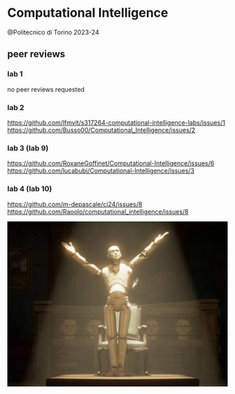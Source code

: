 # Computational Intelligence
@Politecnico di Torino
2023-24

## peer reviews  

### lab 1
no peer reviews requested
### lab 2  
https://github.com/lfmvit/s317264-computational-intelligence-labs/issues/1  
https://github.com/Busso00/Computational_Intelligence/issues/2  
### lab 3 (lab 9)  
https://github.com/RoxaneGoffinet/Computational-Intelligence/issues/6  
https://github.com/lucabubi/Computational-Intelligence/issues/3  
### lab 4 (lab 10)
https://github.com/m-depascale/ci24/issues/8
https://github.com/Raoolo/computational_intelligence/issues/8

![Alt text](images/puppet.png)
